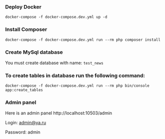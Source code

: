 ### Deploy Docker
`docker-compose -f docker-compose.dev.yml up -d`

### Install Composer
`docker-compose -f docker-compose.dev.yml run --rm php composer install`

### Create MySql database
You must create database with name: `test_news`

### To create tables in database run the following command:
`docker-compose -f docker-compose.dev.yml run --rm php bin/console app:create_tables`

### Admin panel
Here is an admin panel http://localhost:10503/admin

Login: admin@ya.ru

Password: admin





